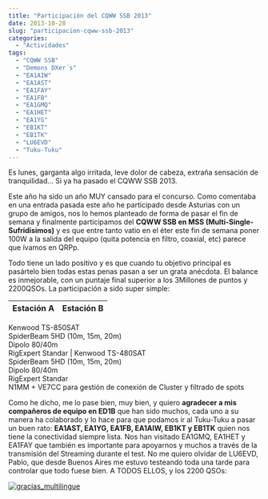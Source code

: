 ```yaml
---
title: "Participación del CQWW SSB 2013"
date: 2013-10-28
slug: "participacion-cqww-ssb-2013"
categories:
  - "Actividades"
tags:
  - "CQWW SSB"
  - "Demons DXer´s"
  - "EA1AIW"
  - "EA1AST"
  - "EA1FAY"
  - "EA1FB"
  - "EA1GMQ"
  - "EA1HET"
  - "EA1YG"
  - "EB1KT"
  - "EB1TK"
  - "LU6EVD"
  - "Tuku-Tuku"
---
```


Es lunes, garganta algo irritada, leve dolor de cabeza, extraña sensación de tranquilidad… Si ya ha pasado el CQWW SSB 2013.

Este año ha sido un año MUY cansado para el concurso. Como comentaba en una entrada pasada este año he participado desde Asturias con un grupo de amigos, nos lo hemos planteado de forma de pasar el fin de semana y finalmente participamos del **CQWW SSB en MSS (Multi-Single-Sufridísimos)** y es que entre tanto vatio en el éter este fin de semana poner 100W a la salida del equipo (quita potencia en filtro, coaxial, etc) parece que ívamos en QRPp.

Todo tiene un lado positivo y es que cuando tu objetivo principal es pasártelo bien todas estas penas pasan a ser un grata anécdota. El balance es inmejorable, con un puntaje final superior a los 3Millones de puntos y 2200QSOs. La participación a sido super simple:

**Estación A** | **Estación B**  
---|---  
Kenwood TS-850SAT  
SpiderBeam 5HD (10m, 15m, 20m)  
Dipolo 80/40m  
RigExpert Standar | Kenwood TS-480SAT  
SpiderBeam 5HD (10m, 15m, 20m)  
Dipolo 80/40m  
RigExpert Standar  
N1MM + VE7CC para gestión de conexión de Cluster y filtrado de spots  
  
Como he dicho, me lo pase bien, muy bien, y quiero **agradecer a mis compañeros de equipo en ED1B** que han sido muchos, cada uno a su manera ha colaborado y lo hace para que podamos ir al Tuku-Tuku a pasar un buen rato: **EA1AST, EA1YG, EA1FB, EA1AIW, EB1KT y EB1TK** quien nos tiene la conectividad siempre lista. Nos han visitado EA1GMQ, EA1HET y EA1FAY que también es importante para apoyarnos y muchos a través de la transmisión del Streaming durante el test. No me quiero olvidar de LU6EVD, Pablo, que desde Buenos Aires me estuvo testeando toda una tarde para controlar que todo fuese bien. A TODOS ELLOS, y los 2200 QSOs:

[![gracias_multilingue](http://www.eb1tr.info/wp-content/uploads/2013/10/gracias_multilingue.jpg)](http://www.eb1tr.info/wp-content/uploads/2013/10/gracias_multilingue.jpg)

